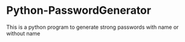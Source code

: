 # Python-PasswordGenerator
This is a python program to generate strong passwords with name or without name

